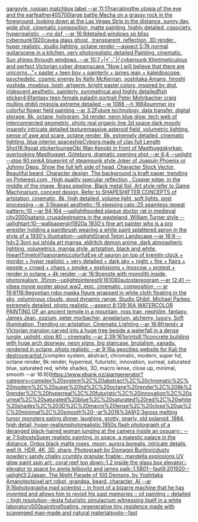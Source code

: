 [gargoyle, russian matchbox label --ar 11:17](https://www.ebank.nz/aiartgenerator?category=gargoyle%2C%20russian%20matchbox%20label%20--ar%2011%3A17)[narrating](https://www.ebank.nz/aiartgenerator?category=narrating)[the utopia of the eye and the ear](https://www.ebank.nz/aiartgenerator?category=the%20utopia%20of%20the%20eye%20and%20the%20ear)[feather](https://www.ebank.nz/aiartgenerator?category=feather)[40](https://www.ebank.nz/aiartgenerator?category=40)[5700](https://www.ebank.nz/aiartgenerator?category=5700)[large battle Mecha on a grassy rock in the foreground, looking down at the Las Vegas Strip in the distance, sunny day, wide shot, cinematic composition, matte painting, highly detailed, cgsociety, hyperrealistic, --no dof, --ar 16:9](https://www.ebank.nz/aiartgenerator?category=large%20battle%20Mecha%20on%20a%20grassy%20rock%20in%20the%20foreground%2C%20looking%20down%20at%20the%20Las%20Vegas%20Strip%20in%20the%20distance%2C%20sunny%20day%2C%20wide%20shot%2C%20cinematic%20composition%2C%20matte%20painting%2C%20highly%20detailed%2C%20cgsociety%2C%20hyperrealistic%2C%20--no%20dof%2C%20--ar%2016%3A9)[detailed,](https://www.ebank.nz/aiartgenerator?category=detailed%2C)[windows xp bliss cyberpunk](https://www.ebank.nz/aiartgenerator?category=windows%20xp%20bliss%20cyberpunk)[1920](https://www.ebank.nz/aiartgenerator?category=1920)[cave](https://www.ebank.nz/aiartgenerator?category=cave)[a glass ghost , transparent, reflection, 3D render , hyper realistic, studio lighting, octane render —aspect 5:7](https://www.ebank.nz/aiartgenerator?category=a%20glass%20ghost%20%2C%20transparent%2C%20reflection%2C%203D%20render%20%2C%20hyper%20realistic%2C%20studio%20lighting%2C%20octane%20render%20%E2%80%94aspect%205%3A7)[A normal guitar](https://www.ebank.nz/aiartgenerator?category=A%20normal%20guitar)[scene in a kitchen. very photorealistic detailed Painting. cinematic. Sun shines through windows. --ar 10:7](https://www.ebank.nz/aiartgenerator?category=scene%20in%20a%20kitchen.%20very%20photorealistic%20detailed%20Painting.%20cinematic.%20Sun%20shines%20through%20windows.%20--ar%2010%3A7)[┌|*ﾟ-ﾟ|┘](https://www.ebank.nz/aiartgenerator?category=%E2%94%8C%7C%2A%EF%BE%9F-%EF%BE%9F%7C%E2%94%98)[cyberpunk Klimt](https://www.ebank.nz/aiartgenerator?category=cyberpunk%20Klimt)[meticulous and perfect Victorian cyber dreamscape "Now I will believe that there are unicorns..."](https://www.ebank.nz/aiartgenerator?category=meticulous%20and%20perfect%20Victorian%20cyber%20dreamscape%20%22Now%20I%20will%20believe%20that%20there%20are%20unicorns...%22)[+ pastel + teen boy + painterly + james jean + kaleidoscope, psychedelic, cosmic energy by Kelly McKernan, yoshitaka Amano, hiroshi yoshida, moebius, loish, artgerm, bright pastel colors, inspired by dnd, iridescent aesthetic, painterly, symmetrical and highly detailed](https://www.ebank.nz/aiartgenerator?category=%2B%20pastel%20%2B%20teen%20boy%20%2B%20painterly%20%2B%20james%20jean%20%2B%20kaleidoscope%2C%20psychedelic%2C%20cosmic%20energy%20by%20Kelly%20McKernan%2C%20yoshitaka%20Amano%2C%20hiroshi%20yoshida%2C%20moebius%2C%20loish%2C%20artgerm%2C%20bright%20pastel%20colors%2C%20inspired%20by%20dnd%2C%20iridescent%20aesthetic%2C%20painterly%2C%20symmetrical%20and%20highly%20detailed)[fish sticker](https://www.ebank.nz/aiartgenerator?category=fish%20sticker)[4:6](https://www.ebank.nz/aiartgenerator?category=4%3A6)[fantasy teen female paladin portrait Peter Mohrbacher craig mullins ghibli mignola extreme detailed --w 1088 --h 1664](https://www.ebank.nz/aiartgenerator?category=fantasy%20teen%20female%20paladin%20portrait%20Peter%20Mohrbacher%20craig%20mullins%20ghibli%20mignola%20extreme%20detailed%20--w%201088%20--h%201664)[summer joy colorful flower field painting --ar 3:2](https://www.ebank.nz/aiartgenerator?category=summer%20joy%20colorful%20flower%20field%20painting%20--ar%203%3A2)[Future technology, data transfer, digital storage, 8k, octane, hologram, 3d render, neon blue glow, tech web of interconnected geometric, photo real organic line 3d space dark moody insanely intricate detailed texture](https://www.ebank.nz/aiartgenerator?category=Future%20technology%2C%20data%20transfer%2C%20digital%20storage%2C%208k%2C%20octane%2C%20hologram%2C%203d%20render%2C%20neon%20blue%20glow%2C%20tech%20web%20of%20interconnected%20geometric%2C%20photo%20real%20organic%20line%203d%20space%20dark%20moody%20insanely%20intricate%20detailed%20texture)[massive asteroid field, volumetric lighting, sense of awe and scare, octane render, 8k, extremely detailed, cinematic lighting, blue interior spaceship](https://www.ebank.nz/aiartgenerator?category=massive%20asteroid%20field%2C%20volumetric%20lighting%2C%20sense%20of%20awe%20and%20scare%2C%20octane%20render%2C%208k%2C%20extremely%20detailed%2C%20cinematic%20lighting%2C%20blue%20interior%20spaceship)[Cyborg,made of clay,full Length Shot](https://www.ebank.nz/aiartgenerator?category=Cyborg%2Cmade%20of%20clay%2Cfull%20Length%20Shot)[16:9](https://www.ebank.nz/aiartgenerator?category=16%3A9)[goat sticker](https://www.ebank.nz/aiartgenerator?category=goat%20sticker)[lounge](https://www.ebank.nz/aiartgenerator?category=lounge)[Obi Wan Kenobi in front of Masthuggskyrkan, overlooking Masthugget, Göteborg, dramatic opening shot --ar 6:4 --uplight --stop 90](https://www.ebank.nz/aiartgenerator?category=Obi%20Wan%20Kenobi%20in%20front%20of%20Masthuggskyrkan%2C%20overlooking%20Masthugget%2C%20G%C3%B6teborg%2C%20dramatic%20opening%20shot%20--ar%206%3A4%20--uplight%20--stop%2090)[,](https://www.ebank.nz/aiartgenerator?category=%2C)[pink](https://www.ebank.nz/aiartgenerator?category=pink)[A blueprint of steampunk style Joker of Joaquin Phoenix or Johnny Depp,  Show the full left side of head,  Character Stock Vector, Beautiful beard, Character design, The background is kraft paper,  trending on Pinterest.com  , High quality specular reflection ,  Copper  edge, in the middle of the image, Brass pipeline,  Black metal foil,  Art style refer to Game Machinarium.  concept design, Refer to SHAPESHIFTER CONCEPTS  of artstation, cinematic,  8k, high detailed,  volume light,  soft lights,  post processing    --ar 3:5](https://www.ebank.nz/aiartgenerator?category=A%20blueprint%20of%20steampunk%20style%20Joker%20of%20Joaquin%20Phoenix%20or%20Johnny%20Depp%2C%20%20Show%20the%20full%20left%20side%20of%20head%2C%20%20Character%20Stock%20Vector%2C%20Beautiful%20beard%2C%20Character%20design%2C%20The%20background%20is%20kraft%20paper%2C%20%20trending%20on%20Pinterest.com%20%20%2C%20High%20quality%20specular%20reflection%20%2C%20%20Copper%20%20edge%2C%20in%20the%20middle%20of%20the%20image%2C%20Brass%20pipeline%2C%20%20Black%20metal%20foil%2C%20%20Art%20style%20refer%20to%20Game%20Machinarium.%20%20concept%20design%2C%20Refer%20to%20SHAPESHIFTER%20CONCEPTS%20%20of%20artstation%2C%20cinematic%2C%20%208k%2C%20high%20detailed%2C%20%20volume%20light%2C%20%20soft%20lights%2C%20%20post%20processing%20%20%20%20--ar%203%3A5)[kawaii aesthetic::15 sleeping cats::25 seamless repeat pattern::10  —ar 94:164 —uplight](https://www.ebank.nz/aiartgenerator?category=kawaii%20aesthetic%3A%3A15%20sleeping%20cats%3A%3A25%20seamless%20repeat%20pattern%3A%3A10%20%20%E2%80%94ar%2094%3A164%20%E2%80%94uplight)[hooded plague doctor rat in medieval city](https://www.ebank.nz/aiartgenerator?category=hooded%20plague%20doctor%20rat%20in%20medieval%20city)[2000](https://www.ebank.nz/aiartgenerator?category=2000)[satanic crusade](https://www.ebank.nz/aiartgenerator?category=satanic%20crusade)[streams in the wasteland, William Turner style --uplight](https://www.ebank.nz/aiartgenerator?category=streams%20in%20the%20wasteland%2C%20William%20Turner%20style%20--uplight)[art:10--wallpaper](https://www.ebank.nz/aiartgenerator?category=art%3A10--wallpaper)[girl](https://www.ebank.nz/aiartgenerator?category=girl)[1920](https://www.ebank.nz/aiartgenerator?category=1920)[a 1930's fine art painter who is a pro wrestler holding a paintbrush wearing a white paint splattered apron in the style of a 1930's illustration](https://www.ebank.nz/aiartgenerator?category=a%201930%27s%20fine%20art%20painter%20who%20is%20a%20pro%20wrestler%20holding%20a%20paintbrush%20wearing%20a%20white%20paint%20splattered%20apron%20in%20the%20style%20of%20a%201930%27s%20illustration)[--uplight](https://www.ebank.nz/aiartgenerator?category=--uplight)[Grand Teton Landscape —ar 16:9 --hd](https://www.ebank.nz/aiartgenerator?category=Grand%20Teton%20Landscape%20%E2%80%94ar%2016%3A9%20--hd)[<2:3](https://www.ebank.nz/aiartgenerator?category=%3C2%3A3)[oni,sui ishida art manga, eldritch demon anime ,dark atmospheric lighting, volumetrics, manga style, artstation, black and white, lineart](https://www.ebank.nz/aiartgenerator?category=oni%2Csui%20ishida%20art%20manga%2C%20eldritch%20demon%20anime%20%2Cdark%20atmospheric%20lighting%2C%20volumetrics%2C%20manga%20style%2C%20artstation%2C%20black%20and%20white%2C%20lineart)[Time](https://www.ebank.nz/aiartgenerator?category=Time)[toil?](https://www.ebank.nz/aiartgenerator?category=toil%3F)[panoramic](https://www.ebank.nz/aiartgenerator?category=panoramic)[colorful](https://www.ebank.nz/aiartgenerator?category=colorful)[Eye of sauron on top of kremlin clock + mordor + hyper realistic + very detailed + dark sky + night + fire + flairs + people + crowd + chaos + smoke + explosions + moscow + protest + render in octane + 4k render --ar 16:9](https://www.ebank.nz/aiartgenerator?category=Eye%20of%20sauron%20on%20top%20of%20kremlin%20clock%20%2B%20mordor%20%2B%20hyper%20realistic%20%2B%20very%20detailed%20%2B%20dark%20sky%20%2B%20night%20%2B%20fire%20%2B%20flairs%20%2B%20people%20%2B%20crowd%20%2B%20chaos%20%2B%20smoke%20%2B%20explosions%20%2B%20moscow%20%2B%20protest%20%2B%20render%20in%20octane%20%2B%204k%20render%20--ar%2016%3A9)[cenote with monolith inside, photorealism, 35mm](https://www.ebank.nz/aiartgenerator?category=cenote%20with%20monolith%20inside%2C%20photorealism%2C%2035mm)[--uplight](https://www.ebank.nz/aiartgenerator?category=--uplight)[pinterest](https://www.ebank.nz/aiartgenerator?category=pinterest)[9:16](https://www.ebank.nz/aiartgenerator?category=9%3A16)[](https://www.ebank.nz/aiartgenerator?category=)[1080](https://www.ebank.nz/aiartgenerator?category=1080)[autostereogram —ar 12:41 —vibe](https://www.ebank.nz/aiartgenerator?category=autostereogram%20%E2%80%94ar%2012%3A41%20%E2%80%94vibe)[a movie poster about ww2, epic, cinematic, composition, — ar 19:6](https://www.ebank.nz/aiartgenerator?category=a%20movie%20poster%20about%20ww2%2C%20epic%2C%20cinematic%2C%20composition%2C%20%E2%80%94%20ar%2019%3A6)[1](https://www.ebank.nz/aiartgenerator?category=1)[16:9](https://www.ebank.nz/aiartgenerator?category=16%3A9)[egyptian robo mask](https://www.ebank.nz/aiartgenerator?category=egyptian%20robo%20mask)[a figure wrapped in white cloth floating in the sky, voluminous clouds, good dynamic range, Studio Ghibli, Michael Parkes, extremely detailed, photo realistic --aspect 8:13](https://www.ebank.nz/aiartgenerator?category=a%20figure%20wrapped%20in%20white%20cloth%20floating%20in%20the%20sky%2C%20voluminous%20clouds%2C%20good%20dynamic%20range%2C%20Studio%20Ghibli%2C%20Michael%20Parkes%2C%20extremely%20detailed%2C%20photo%20realistic%20--aspect%208%3A13)[9:16](https://www.ebank.nz/aiartgenerator?category=9%3A16)[A WATERCOLOR PAINTING OF an ancient temple in a mountain, ross tran, nephilim, fantasy, James Jean, oozium, peter morbacher, angelarium, alchemy, luxury, Soft illumination, Trending on artstation, Cinematic Lighting --ar 16:8](https://www.ebank.nz/aiartgenerator?category=A%20WATERCOLOR%20PAINTING%20OF%20an%20ancient%20temple%20in%20a%20mountain%2C%20ross%20tran%2C%20nephilim%2C%20fantasy%2C%20James%20Jean%2C%20oozium%2C%20peter%20morbacher%2C%20angelarium%2C%20alchemy%2C%20luxury%2C%20Soft%20illumination%2C%20Trending%20on%20artstation%2C%20Cinematic%20Lighting%20--ar%2016%3A8)[friend](https://www.ebank.nz/aiartgenerator?category=friend)[< a Victorian mansion carved into a huge tree beside a waterfall in a dense jungle, uplight, stop 80 :: cinematic —ar 2:3](https://www.ebank.nz/aiartgenerator?category=%3C%20a%20Victorian%20mansion%20carved%20into%20a%20huge%20tree%20beside%20a%20waterfall%20in%20a%20dense%20jungle%2C%20uplight%2C%20stop%2080%20%3A%3A%20cinematic%20%E2%80%94ar%202%3A3)[9:16](https://www.ebank.nz/aiartgenerator?category=9%3A16)[1](https://www.ebank.nz/aiartgenerator?category=1)[prints](https://www.ebank.nz/aiartgenerator?category=prints)[8:11](https://www.ebank.nz/aiartgenerator?category=8%3A11)[concrete building with huge arch doorway, neon signs, big staircase, brutalism, xanadu, rendered in octane, photo realistic --ar 9:16](https://www.ebank.nz/aiartgenerator?category=concrete%20building%20with%20huge%20arch%20doorway%2C%20neon%20signs%2C%20big%20staircase%2C%20brutalism%2C%20xanadu%2C%20rendered%20in%20octane%2C%20photo%20realistic%20--ar%209%3A16)[a geocities website for Kali the destroyer](https://www.ebank.nz/aiartgenerator?category=a%20geocities%20website%20for%20Kali%20the%20destroyer)[artist.](https://www.ebank.nz/aiartgenerator?category=artist.)[complex system, abstract, chromatic, modern, super hd, octane render, 8k render, hyperreal, futuristic, innovation, surreal, saturated blue, saturated red, white shades, 3D, macro lense, close up, minimal, smooth --ar 16:9](https://www.ebank.nz/aiartgenerator?category=complex%20system%2C%20abstract%2C%20chromatic%2C%20modern%2C%20super%20hd%2C%20octane%20render%2C%208k%20render%2C%20hyperreal%2C%20futuristic%2C%20innovation%2C%20surreal%2C%20saturated%20blue%2C%20saturated%20red%2C%20white%20shades%2C%203D%2C%20macro%20lense%2C%20close%20up%2C%20minimal%2C%20smooth%20--ar%2016%3A9)[2:3](https://www.ebank.nz/aiartgenerator?category=2%3A3)[gross melting tumor monsters eating dinner, laughing, grotty, gnarly, old polaroid, 1984, high detail, hyper-realism](https://www.ebank.nz/aiartgenerator?category=gross%20melting%20tumor%20monsters%20eating%20dinner%2C%20laughing%2C%20grotty%2C%20gnarly%2C%20old%20polaroid%2C%201984%2C%20high%20detail%2C%20hyper-realism)[photorealistic,](https://www.ebank.nz/aiartgenerator?category=photorealistic%2C)[1950s flash photograph of a deranged black-haired woman lunging at the camera inside an ossuary:: --ar 7:5](https://www.ebank.nz/aiartgenerator?category=1950s%20flash%20photograph%20of%20a%20deranged%20black-haired%20woman%20lunging%20at%20the%20camera%20inside%20an%20ossuary%3A%3A%20--ar%207%3A5)[ghosts](https://www.ebank.nz/aiartgenerator?category=ghosts)[Super realistic painting, in space, a majestic palace in the distance, Ordos black matte roses, moon, aurora borealis, intricate details, well lit, HDR, 4K, 3D, sharp, Photograph by Domagoj Burilović](https://www.ebank.nz/aiartgenerator?category=Super%20realistic%20painting%2C%20in%20space%2C%20a%20majestic%20palace%20in%20the%20distance%2C%20Ordos%20black%20matte%20roses%2C%20moon%2C%20aurora%20borealis%2C%20intricate%20details%2C%20well%20lit%2C%20HDR%2C%204K%2C%203D%2C%20sharp%2C%20Photograph%20by%20Domagoj%20Burilovi%C4%87)[dusty powdery sandy chalky crumbly granular friable:: mandella explosions UV glow paint spin art:: coral reef top down::1.2 inside the glass box elevator:: elevator to space by annie leibovitz and james paik::1.5](https://www.ebank.nz/aiartgenerator?category=dusty%20powdery%20sandy%20chalky%20crumbly%20granular%20friable%3A%3A%20mandella%20explosions%20UV%20glow%20paint%20spin%20art%3A%3A%20coral%20reef%20top%20down%3A%3A1.2%20inside%20the%20glass%20box%20elevator%3A%3A%20elevator%20to%20space%20by%20annie%20leibovitz%20and%20james%20paik%3A%3A1.5)[80](https://www.ebank.nz/aiartgenerator?category=80)[1](https://www.ebank.nz/aiartgenerator?category=1)[--fast](https://www.ebank.nz/aiartgenerator?category=--fast)[9:20](https://www.ebank.nz/aiartgenerator?category=9%3A20)[1920](https://www.ebank.nz/aiartgenerator?category=1920)[--uplight](https://www.ebank.nz/aiartgenerator?category=--uplight)[3:2](https://www.ebank.nz/aiartgenerator?category=3%3A2)[Japan, The Night Parade of 100 Demons, by Yoshitaka Amano](https://www.ebank.nz/aiartgenerator?category=Japan%2C%20The%20Night%20Parade%20of%20100%20Demons%2C%20by%20Yoshitaka%20Amano)[text](https://www.ebank.nz/aiartgenerator?category=text)[pixel art robot, grandpa, beard, character, AI --ar 9:16](https://www.ebank.nz/aiartgenerator?category=pixel%20art%20robot%2C%20grandpa%2C%20beard%2C%20character%2C%20AI%20--ar%209%3A16)[photograph](https://www.ebank.nz/aiartgenerator?category=photograph)[a mad scientist ::  in front of a bizarre machine that he has invented and allows him to revisit his past memories :: oil painting :: detailed :: high resolution](https://www.ebank.nz/aiartgenerator?category=a%20mad%20scientist%20%3A%3A%20%20in%20front%20of%20a%20bizarre%20machine%20that%20he%20has%20invented%20and%20allows%20him%20to%20revisit%20his%20past%20memories%20%3A%3A%20oil%20painting%20%3A%3A%20detailed%20%3A%3A%20high%20resolution)[--test](https://www.ebank.nz/aiartgenerator?category=--test)[a futuristic simulacrum witnessing itself in a white laboratory](https://www.ebank.nz/aiartgenerator?category=a%20futuristic%20simulacrum%20witnessing%20itself%20in%20a%20white%20laboratory)[500](https://www.ebank.nz/aiartgenerator?category=500)[painting](https://www.ebank.nz/aiartgenerator?category=painting)[floating, regenerative tiny residence made with scavenged man-made and natural materials](https://www.ebank.nz/aiartgenerator?category=floating%2C%20regenerative%20tiny%20residence%20made%20with%20scavenged%20man-made%20and%20natural%20materials)[yolo](https://www.ebank.nz/aiartgenerator?category=yolo)[--fast](https://www.ebank.nz/aiartgenerator?category=--fast)